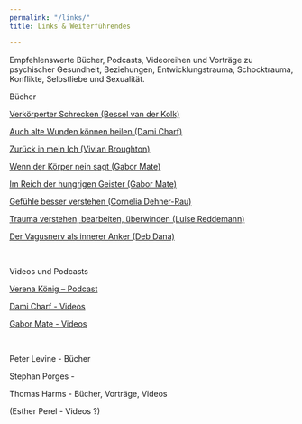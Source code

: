 ```yaml
---
permalink: "/links/"
title: Links & Weiterführendes

---
```

Empfehlenswerte Bücher, Podcasts, Videoreihen und Vorträge zu psychischer Gesundheit,  Beziehungen, Entwicklungstrauma, Schocktrauma, Konflikte, Selbstliebe und Sexualität.

Bücher

[Verkörperter Schrecken (Bessel van der Kolk)](https://www.amazon.de/Verk%C3%B6rperter-Schrecken-Traumaspuren-Gehirn-K%C3%B6rper/dp/3944476131)

[Auch alte Wunden können heilen (Dami Charf)](https://www.amazon.de/Auch-alte-Wunden-k%C3%B6nnen-heilen-ebook/dp/B077C3WLBJ/ref=sr_1_1?__mk_de_DE=%C3%85M%C3%85%C5%BD%C3%95%C3%91&crid=2SOCU5QZ8HYP&keywords=dami+charf&qid=1669664572&s=digital-text&sprefix=dami+charf%2Cdigital-text%2C93&sr=1-1)

[Zurück in mein Ich (Vivian Broughton)](https://www.amazon.de/Zur%C3%BCck-mein-Ich-Handbuch-Traumaheilung/dp/3466346339/ref=sr_1_1?__mk_de_DE=%C3%85M%C3%85%C5%BD%C3%95%C3%91&crid=1A7GGEUJQASE7&keywords=zur%C3%BCck+in+mein+ich&qid=1669664274&s=books&sprefix=zur%C3%BCck+in+mein+ich%2Cstripbooks%2C82&sr=1-1)

[Wenn der Körper nein sagt (Gabor Mate)](https://www.amazon.de/Wenn-K%C3%B6rper-nein-sagt-Internationaler/dp/3962571744/ref=sr_1_10?__mk_de_DE=%C3%85M%C3%85%C5%BD%C3%95%C3%91&crid=XTSSE2EE9B09&keywords=gabor+mate&qid=1669664338&s=books&sprefix=gabor+mate%2Cstripbooks%2C88&sr=1-10)

[Im Reich der hungrigen Geister (Gabor Mate)](https://www.amazon.de/gp/product/B095J2NPP8/ref=dbs_a_def_rwt_bibl_vppi_i2)

[Gefühle besser verstehen (Cornelia Dehner-Rau)](https://www.amazon.de/Gef%C3%BChle-besser-verstehen-entstehen-st%C3%A4rken/dp/3442177820/ref=sr_1_10?__mk_de_DE=%C3%85M%C3%85%C5%BD%C3%95%C3%91&crid=3P1ELJ8RULBPU&keywords=Luise+Reddemann&qid=1669665587&s=books&sprefix=luise+reddemann%2Cstripbooks%2C97&sr=1-10)

[Trauma verstehen, bearbeiten, überwinden (Luise Reddemann)](https://www.amazon.de/Trauma-verstehen-bearbeiten-%C3%BCberwinden-%C3%9Cbungsbuch/dp/3432111045/ref=sr_1_1?__mk_de_DE=%C3%85M%C3%85%C5%BD%C3%95%C3%91&crid=3P1ELJ8RULBPU&keywords=Luise+Reddemann&qid=1669665462&s=books&sprefix=luise+reddemann%2Cstripbooks%2C97&sr=1-1)

[Der Vagusnerv als innerer Anker (Deb Dana)](https://www.amazon.de/Vagus-Nerv-als-innerer-Anker-Selbstheilungskr%C3%A4fte/dp/3466347866/ref=sr_1_2?qid=1669666201&refinements=p_27%3ADeb+Dana&s=books&sr=1-2&text=Deb+Dana)

<br>

Videos und Podcasts

[Verena König – Podcast](https://verenakoenig.de/blog-und-podcast)

[Dami Charf - Videos](https://www.youtube.com/c/DamiCharf/videos)

[Gabor Mate - Videos](https://www.youtube.com/watch?v=UI6C3ahHpnc)

<br>

Peter Levine - Bücher

Stephan Porges -

Thomas Harms - Bücher, Vorträge, Videos

(Esther Perel - Videos ?)